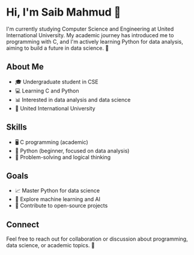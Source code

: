 # Hi, I'm Saib Mahmud 👋

I'm currently studying Computer Science and Engineering at United International University. My academic journey has introduced me to programming with C, and I'm actively learning Python for data analysis, aiming to build a future in data science. 🚀

## About Me

- 🎓 Undergraduate student in CSE
- 💻 Learning C and Python
- 📊 Interested in data analysis and data science
- 🏫 United International University

## Skills

- 🖥️ C programming (academic)
- 🐍 Python (beginner, focused on data analysis)
- 🧩 Problem-solving and logical thinking

## Goals

- 📈 Master Python for data science
- 🤖 Explore machine learning and AI
- 🌱 Contribute to open-source projects

## Connect

Feel free to reach out for collaboration or discussion about programming, data science, or academic topics. 🤝
